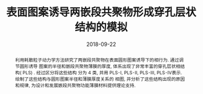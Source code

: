 ---
title: "表面图案诱导两嵌段共聚物形成穿孔层状结构的模拟"
authors:
- 容婧婧
- 马兰
- You-Liang Zhu
- 黄以能
- 孙昭艳
date: "2018-09-22"
doi: "10.7503/cjcu20180263"
publication_types: ["期刊文章"]
publication: "高等学校化学学报"
abstract: "<!--more-->
利用耗散粒子动力学方法研究了两嵌段共聚物在表面圆形图案诱导下的相行为. 通过调节圆形诱导   图案的半径和嵌段共聚物薄膜的厚度, 体系出现了非常丰富的穿孔层状相结构( PLS) . 经过区分将这些结构  分为 4 类, 并用 PLS⁃I,  PLS⁃II, PLS⁃III, PLS⁃IV表示. 绘制了这些结构与圆形图案半径和薄膜厚度关系的  相图,  并分析了这些结构出现的原因和规律, 为设计和发展嵌段共聚物功能薄膜材料提供理论支持."
url_pdf: "http://www.cjcu.jlu.edu.cn/CN/10.7503/cjcu20180263"
---